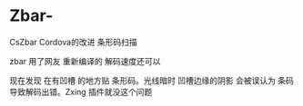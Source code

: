 # Zbar-
CsZbar Cordova的改进
条形码扫描

zbar 用了网友 重新编译的 解码速度还可以

现在发现 在有凹槽 的地方贴 条形码。光线暗时  凹槽边缘的阴影 会被误认为 条码 导致解码出错。Zxing 插件就没这个问题
